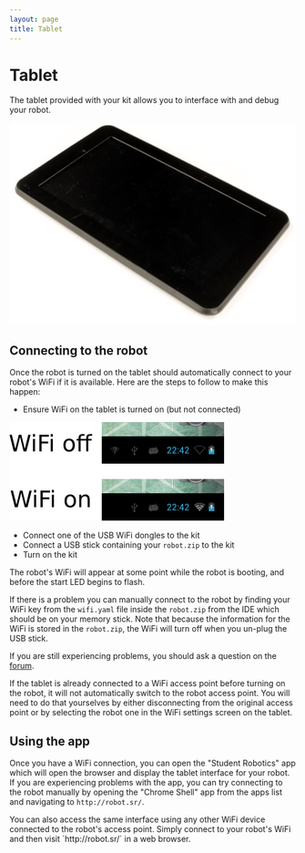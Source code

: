 ```yaml
---
layout: page
title: Tablet
---
```


Tablet
======

The tablet provided with your kit allows you to interface with and debug your
robot.

![An image of the tablet](/images/content/kit/tablet-cropped.png "The Tablet")

Connecting to the robot
-----------------------

Once the robot is turned on the tablet should automatically connect to
your robot's WiFi if it is available. Here are the steps to follow to
make this happen:

 * Ensure WiFi on the tablet is turned on (but not connected)

![WiFi status](/images/content/kit/tablet/wifi_status.png "WiFi status")

 * Connect one of the USB WiFi dongles to the kit
 * Connect a USB stick containing your `robot.zip` to the kit
 * Turn on the kit

The robot's WiFi will appear at some point while the robot is booting,
and before the start LED begins to flash.

If there is a problem you can manually connect to the robot by
finding your WiFi key from the `wifi.yaml` file inside the `robot.zip` from the
IDE which should be on your memory stick.
Note that because the information for the WiFi is stored in the `robot.zip`,
the WiFi will turn off when you un-plug the USB stick.

If you are still experiencing problems, you should ask a question on the [forum](/forum).

<div class="warning">
If the tablet is already connected to a WiFi access point before turning on the
robot, it will not automatically switch to the robot access point. You will
need to do that yourselves by either disconnecting from the original access
point or by selecting the robot one in the WiFi settings screen on the tablet.
</div>

Using the app
-------------

Once you have a WiFi connection, you can open the "Student Robotics" app which
will open the browser and display the tablet interface for your robot. If you
are experiencing problems with the app, you can try connecting to the robot
manually by opening the "Chrome Shell" app from the apps list and navigating to
`http://robot.sr/`.

<div class="info" markdown="1">
You can also access the same interface using any other WiFi device connected
to the robot's access point. Simply connect to your robot's WiFi and then
visit `http://robot.sr/` in a web browser.
</div>
